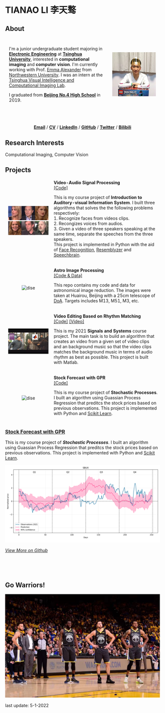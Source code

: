 
# **TIANAO LI 李天骜**

## **About**

<div>
    <table style="width:100%;border:0px;border-spacing:0px;border-collapse:separate;margin-right:auto;margin-left:auto;"><tbody>
        <tr style="padding:0px">
            <td style="padding:2.5%;width:60%;vertical-align:middle">
                <p>
                    I'm a junior undergraduate student majoring in <a href="https://www.ee.tsinghua.edu.cn/en"><b>Electronic Engineering</b></a> at <a href="https://www.tsinghua.edu.cn/en/"><b>Tsinghua University</b></a>, interested in <b>computational imaging</b> and <b>computer vision</b>. I'm currently working with Prof. <a href="https://www.alexander.vision">Emma Alexander</a> from <a href="https://www.northwestern.edu">Northwestern University</a>. I was an intern at the <a href="http://www.luvision.net">Tsinghua Visual Intelligence and Computational Imaging Lab</a>. 
                </p>
                <p>
                    I graduated from <a href="http://bhsf.lezhiyun.com/cms/"><b>Beijing No.4 High School</b></a> in 2019.
                </p>
            </td>
            <td style="padding:2.5%;width:30%;max-width:30%">
                <img src="./images/luke_profile.jpg" width=250 align=right><img/>
            </td>
        </tr>
    </tbody></table>
</div>

​<br>

<div align=center>
<a href="mailto:lta19@mails.tsinghua.edu.cn"><b>Email</b></a> / <a href="./Tianao_Li-CV.pdf"><b>CV</b></a> / <a href="https://www.linkedin.com/in/tianao-li-596997227/"><b>LinkedIn</b></a> / <a href="https://github.com/Lukeli0425/"><b>GitHub</b></a> / <a href="https://twitter.com/LUKELI0425"><b>Twitter</b></a> / <a href="https://space.bilibili.com/94808364"><b>Bilibili</b></a>
</div>

## **Research Interests**

Computational Imaging, Computer Vision

## **Projects**

<!-- Check out my projects on [Github](https://github.com/Lukeli0425?tab=repositories)! -->

<table style="width:100%;border:0px;border-spacing:0px;border-collapse:separate;margin-right:auto;margin-left:auto;"><tbody>
    <tr>
        <td style="padding:10px;width:30%;max-width:30%" align="center">
            <img style="width:100%;max-width:100%" src="./images/vasp_demo.png" alt="dise">
        <!-- </td>
        <td style="padding:10px;width:30%;max-width:30%" align="center"> -->
            <img style="width:100%;max-width:100%" src="./images/vasp_demo2.png" alt="dise">
        </td>
        <td width="75%" valign="center">
            <papertitle><b>Video-Audio Signal Processing</b></papertitle>
            <br>
            <a href="https://github.com/Lukeli0425/THUEE-SS-Project2021">[Code]</a>
            <br>
            <p>This is my course project of <b>Introduction to Auditory-visual Information System</b>. I built three algorithms that solves the the following problems respectively:<br>
            1. Recognize faces from videos clips.<br>
            2. Recongizes voices from audios.<br>
            3. Given a video of three speakers speaking at the same time, separate the speeches from the three speakers.<br>
            This project is implemented in Python with the aid of <a href="https://github.com/ageitgey/face_recognition">Face Recognition</a>, <a href="https://github.com/resemble-ai/Resemblyzer">Resemblyzer</a> and <a href="https://github.com/speechbrain/speechbrain">Speechbrain</a>.</p>
        </td>
    </tr>
</tbody></table>

<table style="width:100%;border:0px;border-spacing:0px;border-collapse:separate;margin-right:auto;margin-left:auto;"><tbody>
    <tr>
        <td style="padding:10px;width:30%;max-width:30%" align="center">
            <img style="width:100%;max-width:100%" src="./images/M13.jpg" alt="dise">
        </td>
        <td width="75%" valign="center">
            <papertitle><b>Astro Image Processing</b></papertitle>
            <br>
            <a href="https://github.com/Lukeli0425/Astro-Image-Processing">[Code & Data]</a>
            <br>
            <p>This repo contains my code and data for astronomical image reduction. The images were taken at Huairou, Beijing with a 25cm telescope of <a href="http://astro.tsinghua.edu.cn">DoA</a>. Targets includes M13, M51, M3, etc.</p>
        </td>
    </tr>
</tbody></table>

<table style="width:100%;border:0px;border-spacing:0px;border-collapse:separate;margin-right:auto;margin-left:auto;"><tbody>
    <tr>
        <td style="padding:10px;width:30%;max-width:30%" align="center">
            <img style="width:100%;max-width:100%" src="./images/ss_cover.png" alt="dise">
        </td>
        <td width="75%" valign="center">
            <papertitle><b>Video Editing Based on Rhythm Matching</b></papertitle>
            <br>
            <a href="https://github.com/Lukeli0425/VASP">[Code]</a>
            <a href="https://www.bilibili.com/video/BV1ML411W7Xk/">[Video]</a>
            <br>
            <p>This is my 2021 <b>Signals and Systems</b> course project. The main task is to build an algorithm that creates an video from a given set of video clips and an background music so that the video clips matches the background music in terms of audio rhythm as best as possible. This project is built with Matlab.</p>
        </td>
    </tr>
</tbody></table>

<table style="width:100%;border:0px;border-spacing:0px;border-collapse:separate;margin-right:auto;margin-left:auto;"><tbody>
    <tr>
        <td style="padding:10px;width:30%;max-width:30%" align="center">
            <img style="width:100%;max-width:100%" src="./images/M13.jpg" alt="dise">
        </td>
        <td width="75%" valign="center">
            <papertitle><b>Stock Forecast with GPR</b></papertitle>
            <br>
            <a href="https://github.com/Lukeli0425/Stock-Forecast-with-GPR">[Code]</a>
            <br>
            <p>This is my course project of <b>Stochastic Processes</b>. I built an algorithm using Guassian Process Regression that preditcs the stock prices based on previous observations. This project is implemented with Python and <a href="https://scikit-learn.org/stable/modules/classes.html?highlight=sklearn.gaussian_process#module-sklearn.gaussian_process">Scikit Learn<a>.</p>
        </td>
    </tr>
</tbody></table>

<!-- ### [Video-Audio Signal Processing](https://github.com/Lukeli0425/VASP)

This is my course project of **_Introduction to Auditory-visual Information System_**. I built three algorithms that solves the the following problems respectively:

1. Recognize faces from videos clips.
2. Recongizes voices from audios.
3. Given a video of three speakers speaking at the same time, separate the speeches from the three speakers.

<div align=center><img src="./images/vasp_demo.png" width=600><img/></div>

This project is implemented in Python with the aid of [Face Recognition](https://github.com/ageitgey/face_recognition), [Resemblyzer](https://github.com/resemble-ai/Resemblyzer) and [Speechbrain](https://github.com/speechbrain/speechbrain). -->

<!-- ### [Astro Image Processing](https://github.com/Lukeli0425/Astro-Image-Processing)

This repo contains my code and data for astronomical image reduction. The images were taken at Huairou, Beijing with a 25cm telescope of [DoA](http://astro.tsinghua.edu.cn). Targets includes M13, M51, M3, etc.

<div align=center><img src="./images/M13.jpg" width=600><img/></div> -->


### [Stock Forecast with GPR](https://github.com/Lukeli0425/Stock-Forecast-with-GPR)

This is my course project of **_Stochastic Processes_**. I built an algorithm using Guassian Process Regression that preditcs the stock prices based on previous observations. This project is implemented with Python and [Scikit Learn](https://scikit-learn.org/stable/modules/classes.html?highlight=sklearn.gaussian_process#module-sklearn.gaussian_process).

<div align=center><img src="./images/SBUX_2021_prediction.png" width=800><img/></div>


<!-- ### [Video Editing Based on Rhythm Matching](https://github.com/Lukeli0425/THUEE-SS-Project2021)

This is my 2021 **_Signals and Systems_** course project. The main task is to build an algorithm that creates an video from a given set of video clips and an background music so that the video clips matches the background music in terms of audio rhythm as best as possible. This project is built with Matlab.

![ss_cover](./images/ss_cover.png)

<div align=center><img src="./images/2_1_3%20figure1.jpg" width=410 ><img src="./images/2_1_3%20figure2.jpg" width=410 ><img/></div> -->



[_View More on Github_](https://github.com/Lukeli0425?tab=repositories)

&emsp;

&emsp;

## **Go Warriors!**

![wariors](./images/warriors.png#pic_center)


last update: 5-1-2022
